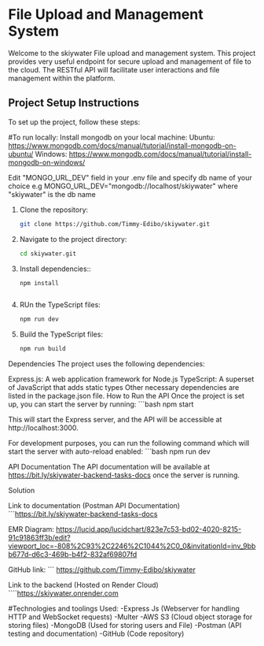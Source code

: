 # File Upload and Management System

Welcome to the skiywater File upload and management system. This project provides very useful endpoint for secure upload and management of file to the cloud. The RESTful API will facilitate user interactions and file management within the platform.

## Project Setup Instructions

To set up the project, follow these steps:


#To run locally:
Install mongodb on your local machine:
Ubuntu: https://www.mongodb.com/docs/manual/tutorial/install-mongodb-on-ubuntu/
Windows: https://www.mongodb.com/docs/manual/tutorial/install-mongodb-on-windows/

Edit "MONGO_URL_DEV"  field in your .env file and specify db name of your choice
e.g MONGO_URL_DEV="mongodb://localhost/skiywater" where "skiywater" is the db name


1. Clone the repository:
   ```bash
   git clone https://github.com/Timmy-Edibo/skiywater.git


2. Navigate to the project directory:
    ```bash
    cd skiywater.git


3. Install dependencies::
    ```bash
    npm install



4. RUn the TypeScript files:
    ```bash
    npm run dev


5. Build the TypeScript files:
    ```bash
    npm run build


Dependencies
The project uses the following dependencies:

Express.js: A web application framework for Node.js
TypeScript: A superset of JavaScript that adds static types
Other necessary dependencies are listed in the package.json file.
How to Run the API
Once the project is set up, you can start the server by running:
    ```bash
    npm start


This will start the Express server, and the API will be accessible at http://localhost:3000.

For development purposes, you can run the following command which will start the server with auto-reload enabled:
    ```bash
        npm run dev


API Documentation
The API documentation will be available at https://bit.ly/skiywater-backend-tasks-docs once the server is running.


Solution

Link to documentation (Postman API Documentation)
    ```https://bit.ly/skiywater-backend-tasks-docs


EMR Diagram:
https://lucid.app/lucidchart/823e7c53-bd02-4020-8215-91c91863ff3b/edit?viewport_loc=-808%2C93%2C2246%2C1044%2C0_0&invitationId=inv_9bbb677d-d6c3-469b-b4f2-832af69807fd



GitHub link:
    ``` https://github.com/Timmy-Edibo/skiywater


Link to the backend (Hosted on Render Cloud)
    ````https://skiywater.onrender.com


#Technologies and toolings Used:
 -Express Js (Webserver for handling HTTP and WebSocket requests)
 -Multer
 -AWS S3 (Cloud object storage for storing files)
 -MongoDB (Used for storing users and File)
 -Postman (API testing and documentation)
 -GitHub (Code repository)
